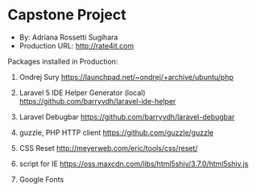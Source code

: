 # Capstone Project
+ By: Adriana Rossetti Sugihara
+ Production URL: <http://rate4it.com>


Packages installed in Production:

1. Ondrej Sury
https://launchpad.net/~ondrej/+archive/ubuntu/php

2. Laravel 5 IDE Helper Generator (local)
https://github.com/barryvdh/laravel-ide-helper

3. Laravel Debugbar
https://github.com/barryvdh/laravel-debugbar

4. guzzle, PHP HTTP client
https://github.com/guzzle/guzzle

5. CSS Reset
http://meyerweb.com/eric/tools/css/reset/

6. script for IE
https://oss.maxcdn.com/libs/html5shiv/3.7.0/html5shiv.js

7. Google Fonts
